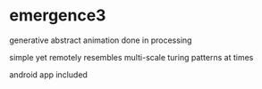 # emergence3
generative abstract animation done in processing

simple yet remotely resembles multi-scale turing patterns at times

android app included


